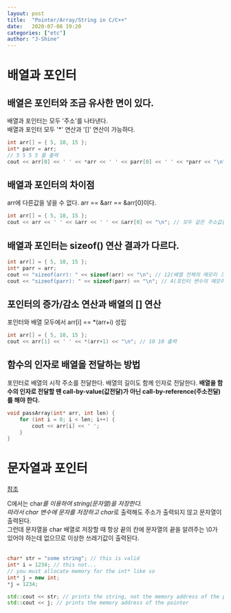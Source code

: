 ```yaml
---
layout: post
title:  "Pointer/Array/String in C/C++"
date:   2020-07-08 19:20
categories: ["etc"]
author: "J-Shine"
---
```


# 배열과 포인터
## 배열은 포인터와 조금 유사한 면이 있다.
배열과 포인터는 모두 '주소'를 나타낸다.<br>
배열과 포인터 모두 '*' 연산과 '[]' 연산이 가능하다.<br>

```c++
int arr[] = { 5, 10, 15 };
int* parr = arr;
// 5 5 5 5 를 출력
cout << arr[0] << ' ' << *arr << ' ' << parr[0] << ' ' << *parr << "\n";
``` 
## 배열과 포인터의 차이점
arr에 다른값을 넣을 수 없다.
arr == &arr == &arr[0]이다.
```c++
int arr[] = { 5, 10, 15 };
cout << arr << ' ' << &arr << ' ' << &arr[0] << "\n"; // 모두 같은 주소값을 출력
```
## 배열과 포인터는 sizeof() 연산 결과가 다르다.
```c++
int arr[] = { 5, 10, 15 };
int* parr = arr;
cout << "sizeof(arr): " << sizeof(arr) << "\n"; // 12(배열 전체의 메모리 크기)
cout << "sizeof(parr): " << sizeof(parr) << "\n"; // 4(포인터 변수의 메모리 크기)
```

## 포인터의 증가/감소 연산과 배열의 [] 연산
포인터와 배열 모두에서 arr[i] == *(arr+i) 성립
```c++
int arr[] = { 5, 10, 15 };
cout << arr[1] << ' ' << *(arr+1) << "\n"; // 10 10 출력
```

## 함수의 인자로 배열을 전달하는 방법
포인터로 배열의 시작 주소를 전달한다.
배열의 길이도 함께 인자로 전달한다.
**배열을 함수의 인자로 전달할 땐 call-by-value(값전달)가 아닌 call-by-reference(주소전달)를 해야 한다.**
```c++
void passArray(int* arr, int len) {
	for (int i = 0; i < len; i++) {
		cout << arr[i] << ' ';
	}
}
```

# 문자열과 포인터
[참조](http://www.cplusplus.com/forum/general/59834/)   

C에서는 char*를 이용하여 string(문자열)을 저장한다.<br>
따라서 char 변수에 문자를 저장하고 char*로 출력해도 주소가 출력되지 않고 문자열이 출력된다.<br>
그런데 문자열을 char 배열로 저장할 때 항상 끝의 칸에 문자열의 끝을 알려주는 \0가 있어야 하는데 없으므로 이상한 쓰레기값이 출력된다.<br><br>

```c++
char* str = "some string"; // this is valid
int* i = 1234; // this not...
// you must allocate memory for the int* like so
int* j = new int;
*j = 1234;

std::cout << str; // prints the string, not the memory address of the pointer
std::cout << j; // prints the memory address of the pointer 
```
